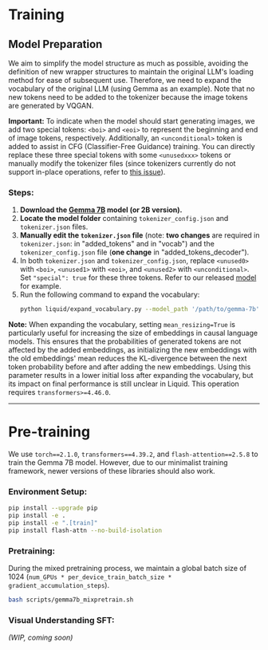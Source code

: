 # Training

## Model Preparation

We aim to simplify the model structure as much as possible, avoiding the definition of new wrapper structures to maintain the original LLM's loading method for ease of subsequent use. Therefore, we need to expand the vocabulary of the original LLM (using Gemma as an example). Note that no new tokens need to be added to the tokenizer because the image tokens are generated by VQGAN.

**Important:** To indicate when the model should start generating images, we add two special tokens: `<boi>` and `<eoi>` to represent the beginning and end of image tokens, respectively. Additionally, an `<unconditional>` token is added to assist in CFG (Classifier-Free Guidance) training. You can directly replace these three special tokens with some `<unusedxxx>` tokens or manually modify the tokenizer files (since tokenizers currently do not support in-place operations, refer to [this issue](https://github.com/huggingface/transformers/issues/31475)).

### Steps:
1. **Download the [Gemma 7B](google/gemma-7b) model (or 2B version).**
2. **Locate the model folder** containing `tokenizer_config.json` and `tokenizer.json` files.
3. **Manually edit the `tokenizer.json` file** (note: **two changes** are required in `tokenizer.json`: in "added_tokens" and in "vocab") and the `tokenizer_config.json` file (**one change** in "added_tokens_decoder").
4. In both `tokenizer.json` and `tokenizer_config.json`, replace `<unused0>` with `<boi>`, `<unused1>` with `<eoi>`, and `<unused2>` with `<unconditional>`. Set `"special": true` for these three tokens. Refer to our released [model](https://huggingface.co/Junfeng5/Liquid_V1_7B/tree/main) for example.
5. Run the following command to expand the vocabulary:
   ```bash
   python liquid/expand_vocabulary.py --model_path '/path/to/gemma-7b' --save_path '/path/to/save/gemma-7b-addtoken'
   ```

**Note:** When expanding the vocabulary, setting `mean_resizing=True` is particularly useful for increasing the size of embeddings in causal language models. This ensures that the probabilities of generated tokens are not affected by the added embeddings, as initializing the new embeddings with the old embeddings' mean reduces the KL-divergence between the next token probability before and after adding the new embeddings. Using this parameter results in a lower initial loss after expanding the vocabulary, but its impact on final performance is still unclear in Liquid. This operation requires `transformers>=4.46.0`.

---

# Pre-training

We use `torch==2.1.0`, `transformers==4.39.2`, and `flash-attention==2.5.8` to train the Gemma 7B model. However, due to our minimalist training framework, newer versions of these libraries should also work.

### Environment Setup:
```bash
pip install --upgrade pip  
pip install -e .
pip install -e ".[train]"
pip install flash-attn --no-build-isolation
```

### Pretraining:
During the mixed pretraining process, we maintain a global batch size of 1024 (`num_GPUs * per_device_train_batch_size * gradient_accumulation_steps`).

```bash
bash scripts/gemma7b_mixpretrain.sh 
```

### Visual Understanding SFT:
*(WIP, coming soon)*